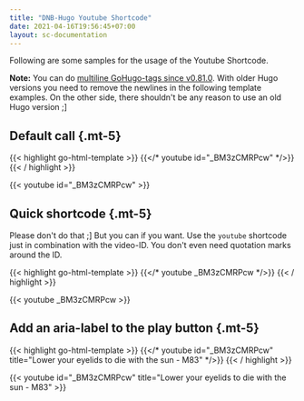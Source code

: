 ```yaml
---
title: "DNB-Hugo Youtube Shortcode"
date: 2021-04-16T19:56:45+07:00
layout: sc-documentation
---
```


Following are some samples for the usage of the Youtube Shortcode.

**Note:** You can do [multiline GoHugo-tags since v0.81.0](https://gohugo.io/news/0.81.0-relnotes/#newlines-in-template-actions-and-commands). With older Hugo versions you need to remove the newlines in the following template examples. On the other side, there shouldn't be any reason to use an old Hugo version ;]

## Default call {.mt-5}

{{< highlight go-html-template >}}
{{</* youtube
        id="_BM3zCMRPcw"
*/>}}
{{< / highlight >}}

{{< youtube id="_BM3zCMRPcw" >}}

## Quick shortcode {.mt-5}

Please don't do that ;] But you can if you want. Use the `youtube` shortcode just in combination with the video-ID. You don't even need quotation marks around the ID.

{{< highlight go-html-template >}}
{{</* youtube
        _BM3zCMRPcw
*/>}}
{{< / highlight >}}

{{< youtube _BM3zCMRPcw >}}

## Add an aria-label to the play button {.mt-5}

{{< highlight go-html-template >}}
{{</* youtube
        id="_BM3zCMRPcw"
        title="Lower your eyelids to die with the sun - M83"
*/>}}
{{< / highlight >}}

{{< youtube id="_BM3zCMRPcw" title="Lower your eyelids to die with the sun - M83" >}}
